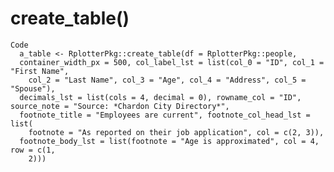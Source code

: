 # create_table()

    Code
      a_table <- RplotterPkg::create_table(df = RplotterPkg::people,
      container_width_px = 500, col_label_lst = list(col_0 = "ID", col_1 = "First Name",
        col_2 = "Last Name", col_3 = "Age", col_4 = "Address", col_5 = "Spouse"),
      decimals_lst = list(cols = 4, decimal = 0), rowname_col = "ID", source_note = "Source: *Chardon City Directory*",
      footnote_title = "Employees are current", footnote_col_head_lst = list(
        footnote = "As reported on their job application", col = c(2, 3)),
      footnote_body_lst = list(footnote = "Age is approximated", col = 4, row = c(1,
        2)))

